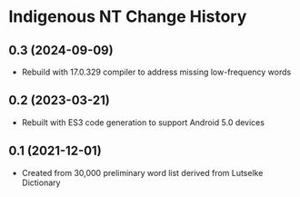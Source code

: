 Indigenous NT Change History
====================

0.3 (2024-09-09)
----------------
* Rebuild with 17.0.329 compiler to address missing low-frequency words

0.2 (2023-03-21)
----------------
* Rebuilt with ES3 code generation to support Android 5.0 devices

0.1 (2021-12-01)
----------------
* Created from 30,000 preliminary word list derived from Lutselke Dictionary
